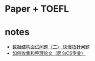 # Paper + TOEFL

# notes
  - [数据结构面试问题（二） 快慢指针问题](https://segmentfault.com/a/1190000011983860)
  - [如何收集和整理论文（面向CS专业）](https://ying-zhang.github.io/misc/2016/we-love-paper/)
